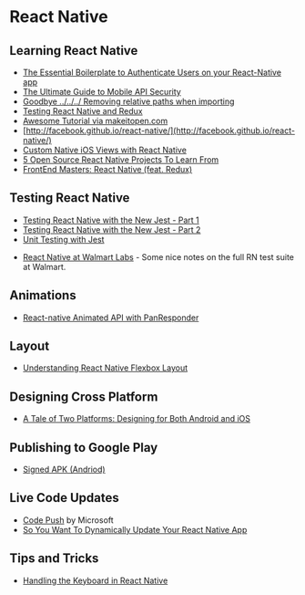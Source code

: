 # React Native

## Learning React Native

* [The Essential Boilerplate to Authenticate Users on your React-Native app](https://medium.com/@alexmngn/the-essential-boilerplate-to-authenticate-users-on-your-react-native-app-f7a8e0e04a42#.9ghi2cd0p)
* [The Ultimate Guide to Mobile API Security](https://stormpath.com/blog/the-ultimate-guide-to-mobile-api-security)
* [Goodbye ../../../ Removing relative paths when importing](http://davidboyne.co.uk/2016/04/29/react-webpack-gem.html)
* [Testing React Native and Redux](https://blog.hellojs.org/testing-react-native-and-redux-e5a71b99e178)
* [Awesome Tutorial via makeitopen.com](http://makeitopen.com/)
* [http://facebook.github.io/react-native/](http://facebook.github.io/react-native/)
* [Custom Native iOS Views with React Native](http://almostobsolete.net/react-native/custom-ios-views-with-react-native.html)
* [5 Open Source React Native Projects To Learn From](https://medium.com/@bilalbudhani/5-open-source-react-native-projects-to-learn-from-fb7e5cfe29f2#.i8tor0vci)
* [FrontEnd Masters: React Native (feat. Redux)](https://frontendmasters.com/courses/react-native/)

## Testing React Native

* [Testing React Native with the New Jest - Part 1](https://blog.callstack.io/unit-testing-react-native-with-the-new-jest-i-snapshots-come-into-play-68ba19b1b9fe)
* [Testing React Native with the New Jest - Part 2](https://blog.callstack.io/unit-testing-react-native-with-the-new-jest-ii-redux-snapshots-for-your-actions-and-reducers-8559f6f8050b#.nu1a8mlnx)
* [Unit Testing with Jest](https://facebook.github.io/react-native/docs/testing.html)
- [React Native at Walmart Labs](https://medium.com/walmartlabs/react-native-at-walmartlabs-cdd140589560#.tkfs3hktj) - Some nice notes on the full RN test suite at Walmart.

## Animations

- [React-native Animated API with PanResponder](http://browniefed.com/blog/react-native-animated-api-with-panresponder/)

## Layout

* [Understanding React Native Flexbox Layout](https://medium.com/the-react-native-log/understanding-react-native-flexbox-layout-7a528200afd4#.wo4v5rvrg) 

## Designing Cross Platform

* [A Tale of Two Platforms: Designing for Both Android and iOS](https://webdesign.tutsplus.com/articles/a-tale-of-two-platforms-designing-for-both-android-and-ios--cms-23616)

## Publishing to Google Play

* [Signed APK (Andriod)](https://facebook.github.io/react-native/docs/signed-apk-android.html)

## Live Code Updates

* [Code Push](https://microsoft.github.io/code-push/) by Microsoft
* [So You Want To Dynamically Update Your React Native App](https://medium.com/@clayallsopp/so-you-want-to-dynamically-update-your-react-native-app-d1d88bf11ede)

## Tips and Tricks

* [Handling the Keyboard in React Native](http://blog.arjun.io/react-native/mobile/cross-platform/2016/04/01/handling-the-keyboard-in-react-native.html)



